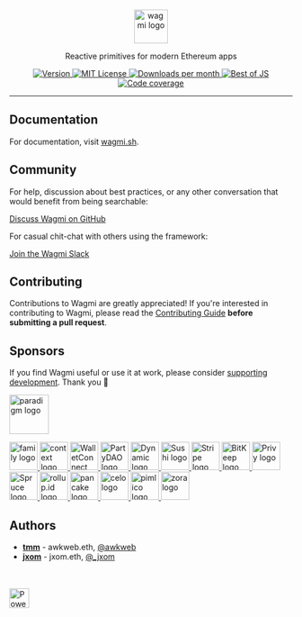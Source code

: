 <br>

<p align="center">
  <picture>
    <source media="(prefers-color-scheme: dark)" srcset="https://raw.githubusercontent.com/wagmi-dev/.github/main/content/logo-dark.svg">
    <img alt="wagmi logo" src="https://raw.githubusercontent.com/wagmi-dev/.github/main/content/logo-light.svg" width="auto" height="60">
  </picture>
</p>

<p align="center">
  Reactive primitives for modern Ethereum apps
<p>

<p align="center">
  <a href="https://www.npmjs.com/package/wagmi">
    <picture>
      <source media="(prefers-color-scheme: dark)" srcset="https://img.shields.io/npm/v/wagmi?colorA=21262d&colorB=21262d">
      <img src="https://img.shields.io/npm/v/wagmi?colorA=f6f8fa&colorB=f6f8fa" alt="Version">
    </picture>
  </a>
  <a href="https://github.com/wagmi-dev/wagmi/blob/main/LICENSE">
    <picture>
      <source media="(prefers-color-scheme: dark)" srcset="https://img.shields.io/npm/l/wagmi?colorA=21262d&colorB=21262d">
      <img src="https://img.shields.io/npm/l/wagmi?colorA=f6f8fa&colorB=f6f8fa" alt="MIT License">
    </picture>
  </a>
  <a href="https://www.npmjs.com/package/wagmi">
    <picture>
      <source media="(prefers-color-scheme: dark)" srcset="https://img.shields.io/npm/dm/wagmi?colorA=21262d&colorB=21262d">
      <img src="https://img.shields.io/npm/dm/wagmi?colorA=f6f8fa&colorB=f6f8fa" alt="Downloads per month">
    </picture>
  </a>
  <a href="https://bestofjs.org/projects/wagmi">
    <picture>
      <source media="(prefers-color-scheme: dark)" srcset="https://img.shields.io/endpoint?colorA=21262d&colorB=21262d&url=https://bestofjs-serverless.now.sh/api/project-badge?fullName=wagmi-dev%2Fviem%26since=daily">
      <img src="https://img.shields.io/endpoint?colorA=f6f8fa&colorB=f6f8fa&url=https://bestofjs-serverless.now.sh/api/project-badge?fullName=wagmi-dev%2Fviem%26since=daily" alt="Best of JS">
    </picture>
  </a>
  <a href="https://app.codecov.io/gh/wagmi-dev/wagmi">
    <picture>
      <source media="(prefers-color-scheme: dark)" srcset="https://img.shields.io/codecov/c/github/wagmi-dev/wagmi?colorA=21262d&colorB=21262d">
      <img src="https://img.shields.io/codecov/c/github/wagmi-dev/wagmi?colorA=f6f8fa&colorB=f6f8fa" alt="Code coverage">
    </picture>
  </a>
</p>

---

## Documentation

For documentation, visit [wagmi.sh](https://wagmi.sh).

## Community

For help, discussion about best practices, or any other conversation that would benefit from being searchable:

[Discuss Wagmi on GitHub](https://github.com/wagmi-dev/wagmi/discussions)

For casual chit-chat with others using the framework:

[Join the Wagmi Slack](https://join.slack.com/t/wagmi-community/shared_invite/zt-21zxb2mhv-EcN32c1Qx4Z3vRAfEKbbJw)

## Contributing

Contributions to Wagmi are greatly appreciated! If you're interested in contributing to Wagmi, please read the [Contributing Guide](https://github.com/wagmi-dev/wagmi/blob/main/.github/CONTRIBUTING.md) **before submitting a pull request**.

## Sponsors

If you find Wagmi useful or use it at work, please consider [supporting development](https://github.com/sponsors/wagmi-dev?metadata_campaign=gh_readme_support). Thank you 🙏

<a href="https://paradigm.xyz">
  <picture>
    <source media="(prefers-color-scheme: dark)" srcset="https://raw.githubusercontent.com/wagmi-dev/.github/main/content/sponsors/paradigm-dark.svg">
    <img alt="paradigm logo" src="https://raw.githubusercontent.com/wagmi-dev/.github/main/content/sponsors/paradigm-light.svg" width="auto" height="70">
  </picture>
</a>

<br>

<p>
  <a href="https://twitter.com/family">
    <picture>
      <source media="(prefers-color-scheme: dark)" srcset="https://raw.githubusercontent.com/wagmi-dev/.github/main/content/sponsors/family-dark.svg">
      <img alt="family logo" src="https://raw.githubusercontent.com/wagmi-dev/.github/main/content/sponsors/family-light.svg" width="auto" height="50">
    </picture>
  </a>
  <a href="https://twitter.com/context">
    <picture>
      <source media="(prefers-color-scheme: dark)" srcset="https://raw.githubusercontent.com/wagmi-dev/.github/main/content/sponsors/context-dark.svg">
      <img alt="context logo" src="https://raw.githubusercontent.com/wagmi-dev/.github/main/content/sponsors/context-light.svg" width="auto" height="50">
    </picture>
  </a>
  <a href="https://walletconnect.com">
    <picture>
      <source media="(prefers-color-scheme: dark)" srcset="https://raw.githubusercontent.com/wagmi-dev/.github/main/content/sponsors/walletconnect-dark.svg">
      <img alt="WalletConnect logo" src="https://raw.githubusercontent.com/wagmi-dev/.github/main/content/sponsors/walletconnect-light.svg" width="auto" height="50">
    </picture>
  </a>
  <a href="https://twitter.com/prtyDAO">
    <picture>
      <source media="(prefers-color-scheme: dark)" srcset="https://raw.githubusercontent.com/wagmi-dev/.github/main/content/sponsors/partydao-dark.svg">
      <img alt="PartyDAO logo" src="https://raw.githubusercontent.com/wagmi-dev/.github/main/content/sponsors/partydao-light.svg" width="auto" height="50">
    </picture>
  </a>
  <a href="https://dynamic.xyz">
    <picture>
      <source media="(prefers-color-scheme: dark)" srcset="https://raw.githubusercontent.com/wagmi-dev/.github/main/content/sponsors/dynamic-dark.svg">
      <img alt="Dynamic logo" src="https://raw.githubusercontent.com/wagmi-dev/.github/main/content/sponsors/dynamic-light.svg" width="auto" height="50">
    </picture>
  </a>
  <a href="https://sushi.com">
    <picture>
      <source media="(prefers-color-scheme: dark)" srcset="https://raw.githubusercontent.com/wagmi-dev/.github/main/content/sponsors/sushi-dark.svg">
      <img alt="Sushi logo" src="https://raw.githubusercontent.com/wagmi-dev/.github/main/content/sponsors/sushi-light.svg" width="auto" height="50">
    </picture>
  </a>
  <a href="https://stripe.com">
    <picture>
      <source media="(prefers-color-scheme: dark)" srcset="https://raw.githubusercontent.com/wagmi-dev/.github/main/content/sponsors/stripe-dark.svg">
      <img alt="Stripe logo" src="https://raw.githubusercontent.com/wagmi-dev/.github/main/content/sponsors/stripe-light.svg" width="auto" height="50">
    </picture>
  </a>
  <a href="https://bitkeep.com">
    <picture>
      <source media="(prefers-color-scheme: dark)" srcset="https://raw.githubusercontent.com/wagmi-dev/.github/main/content/sponsors/bitkeep-dark.svg">
      <img alt="BitKeep logo" src="https://raw.githubusercontent.com/wagmi-dev/.github/main/content/sponsors/bitkeep-light.svg" width="auto" height="50">
    </picture>
  </a>
  <a href="https://www.privy.io">
    <picture>
      <source media="(prefers-color-scheme: dark)" srcset="https://raw.githubusercontent.com/wagmi-dev/.github/main/content/sponsors/privy-dark.svg">
      <img alt="Privy logo" src="https://raw.githubusercontent.com/wagmi-dev/.github/main/content/sponsors/privy-light.svg" width="auto" height="50">
    </picture>
  </a>
  <a href="https://www.spruceid.com">
    <picture>
      <source media="(prefers-color-scheme: dark)" srcset="https://raw.githubusercontent.com/wagmi-dev/.github/main/content/sponsors/spruce-dark.svg">
      <img alt="Spruce logo" src="https://raw.githubusercontent.com/wagmi-dev/.github/main/content/sponsors/spruce-light.svg" width="auto" height="50">
    </picture>
  </a>
  <a href="https://rollup.id">
    <picture>
      <source media="(prefers-color-scheme: dark)" srcset="https://raw.githubusercontent.com/wagmi-dev/.github/main/content/sponsors/rollup.id-dark.svg">
      <img alt="rollup.id logo" src="https://raw.githubusercontent.com/wagmi-dev/.github/main/content/sponsors/rollup.id-light.svg" width="auto" height="50">
    </picture>
  </a>
  <a href="https://pancakeswap.finance/">
    <picture>
      <source media="(prefers-color-scheme: dark)" srcset="https://raw.githubusercontent.com/wagmi-dev/.github/main/content/sponsors/pancake-dark.svg">
      <img alt="pancake logo" src="https://raw.githubusercontent.com/wagmi-dev/.github/main/content/sponsors/pancake-light.svg" width="auto" height="50">
    </picture>
  </a>
  <a href="https://celo.org">
    <picture>
      <source media="(prefers-color-scheme: dark)" srcset="https://raw.githubusercontent.com/wagmi-dev/.github/main/content/sponsors/celo-dark.svg">
      <img alt="celo logo" src="https://raw.githubusercontent.com/wagmi-dev/.github/main/content/sponsors/celo-light.svg" width="auto" height="50">
    </picture>
  </a>
  <a href="https://pimlico.io">
    <picture>
      <source media="(prefers-color-scheme: dark)" srcset="https://raw.githubusercontent.com/wagmi-dev/.github/main/content/sponsors/pimlico-dark.svg">
      <img alt="pimlico logo" src="https://raw.githubusercontent.com/wagmi-dev/.github/main/content/sponsors/pimlico-light.svg" width="auto" height="50">
    </picture>
  </a>
  <a href="https://zora.co">
    <picture>
      <source media="(prefers-color-scheme: dark)" srcset="https://raw.githubusercontent.com/wagmi-dev/.github/main/content/sponsors/zora-dark.svg">
      <img alt="zora logo" src="https://raw.githubusercontent.com/wagmi-dev/.github/main/content/sponsors/zora-light.svg" width="auto" height="50">
    </picture>
  </a>
</p>

## Authors

- [**tmm**](https://github.com/tmm) - awkweb.eth, [@awkweb](https://twitter.com/awkweb)
- [**jxom**](https://github.com/jxom) - jxom.eth, [@_jxom](https://twitter.com/_jxom)

<br />
<br />

<a href="https://vercel.com/?utm_source=wagmi-dev&utm_campaign=oss">
  <img src="https://www.datocms-assets.com/31049/1618983297-powered-by-vercel.svg" alt="Powered by Vercel" height="35">
</a>